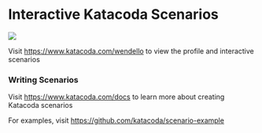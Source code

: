 # Interactive Katacoda Scenarios

[![](http://shields.katacoda.com/katacoda/wendello/count.svg)](https://www.katacoda.com/wendello "Get your profile on Katacoda.com")

Visit https://www.katacoda.com/wendello to view the profile and interactive scenarios

### Writing Scenarios
Visit https://www.katacoda.com/docs to learn more about creating Katacoda scenarios

For examples, visit https://github.com/katacoda/scenario-example
